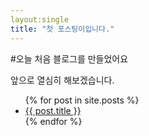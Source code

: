 ```yaml
---
layout:single
title: "첫 포스팅이입니다."
---
```


#오늘 처음 블로그를 만들었어요

앞으로 열심히 해보겠습니다.

<ul>
  {% for post in site.posts %}
    <li>
      <a href="{{ post.url }}">{{ post.title }}</a>
    </li>
  {% endfor %}
</ul>
